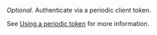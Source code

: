 *Optional.* Authenticate via a periodic client token.

See [Using a periodic token](https://concourse-ci.org/vault-credential-manager.html#vault-periodic-token) for more information.